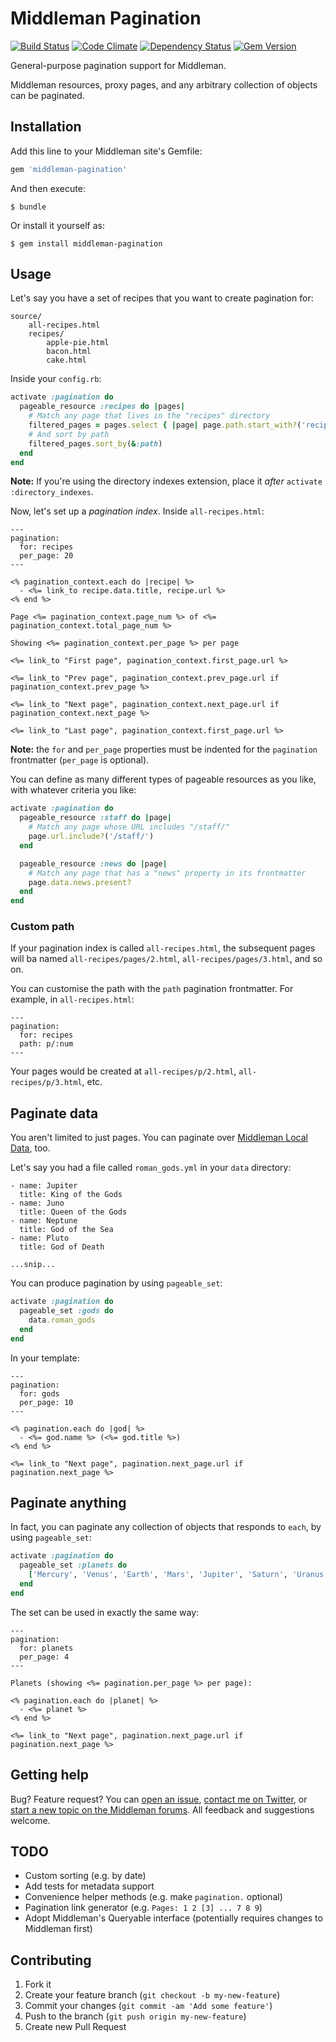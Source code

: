 # Middleman Pagination

[![Build Status](https://travis-ci.org/Aupajo/middleman-pagination.png?branch=master)](https://travis-ci.org/Aupajo/middleman-pagination)
[![Code Climate](https://codeclimate.com/github/Aupajo/middleman-pagination.png)](https://codeclimate.com/github/Aupajo/middleman-pagination)
[![Dependency Status](https://gemnasium.com/Aupajo/middleman-pagination.png)](https://gemnasium.com/Aupajo/middleman-pagination)
[![Gem Version](https://badge.fury.io/rb/middleman-pagination.png)](http://badge.fury.io/rb/middleman-pagination)

General-purpose pagination support for Middleman.

Middleman resources, proxy pages, and any arbitrary collection of objects can be paginated.

## Installation

Add this line to your Middleman site's Gemfile:

```ruby
gem 'middleman-pagination'
```

And then execute:

    $ bundle

Or install it yourself as:

    $ gem install middleman-pagination

## Usage

Let's say you have a set of recipes that you want to create pagination for:

    source/
        all-recipes.html
        recipes/
            apple-pie.html
            bacon.html
            cake.html

Inside your `config.rb`:

```ruby
activate :pagination do
  pageable_resource :recipes do |pages|
    # Match any page that lives in the "recipes" directory
    filtered_pages = pages.select { |page| page.path.start_with?('recipes/') }
    # And sort by path
    filtered_pages.sort_by(&:path)
  end
end
```

**Note:** If you're using the directory indexes extension, place it *after* `activate :directory_indexes`.

Now, let's set up a *pagination index*. Inside `all-recipes.html`:

```erb
---
pagination:
  for: recipes
  per_page: 20
---

<% pagination_context.each do |recipe| %>
  - <%= link_to recipe.data.title, recipe.url %>
<% end %>

Page <%= pagination_context.page_num %> of <%= pagination_context.total_page_num %>

Showing <%= pagination_context.per_page %> per page

<%= link_to "First page", pagination_context.first_page.url %>

<%= link_to "Prev page", pagination_context.prev_page.url if pagination_context.prev_page %>

<%= link_to "Next page", pagination_context.next_page.url if pagination_context.next_page %>

<%= link_to "Last page", pagination_context.first_page.url %>
```

**Note:** the `for` and `per_page` properties must be indented for the `pagination` frontmatter (`per_page` is optional).

You can define as many different types of pageable resources as you like, with whatever criteria you like:

```ruby
activate :pagination do
  pageable_resource :staff do |page|
    # Match any page whose URL includes "/staff/"
    page.url.include?('/staff/')
  end

  pageable_resource :news do |page|
    # Match any page that has a "news" property in its frontmatter
    page.data.news.present?
  end
end
```

### Custom path

If your pagination index is called `all-recipes.html`, the subsequent pages will ba named `all-recipes/pages/2.html`, `all-recipes/pages/3.html`, and so on.

You can customise the path with the `path` pagination frontmatter. For example, in `all-recipes.html`:

```
---
pagination:
  for: recipes
  path: p/:num
---
```

Your pages would be created at `all-recipes/p/2.html`, `all-recipes/p/3.html`, etc.

## Paginate data

You aren't limited to just pages. You can paginate over [Middleman Local Data](http://middlemanapp.com/advanced/local-data/), too.

Let's say you had a file called `roman_gods.yml` in your `data` directory:

```
- name: Jupiter
  title: King of the Gods
- name: Juno
  title: Queen of the Gods
- name: Neptune
  title: God of the Sea
- name: Pluto
  title: God of Death

...snip...
```

You can produce pagination by using `pageable_set`:


```ruby
activate :pagination do
  pageable_set :gods do
    data.roman_gods
  end
end
```

In your template:

```erb
---
pagination:
  for: gods
  per_page: 10
---

<% pagination.each do |god| %>
  - <%= god.name %> (<%= god.title %>)
<% end %>

<%= link_to "Next page", pagination.next_page.url if pagination.next_page %>
```

## Paginate anything

In fact, you can paginate any collection of objects that responds to `each`, by using `pageable_set`:

```ruby
activate :pagination do
  pageable_set :planets do
    ['Mercury', 'Venus', 'Earth', 'Mars', 'Jupiter', 'Saturn', 'Uranus', 'Neptune']
  end
end
```

The set can be used in exactly the same way:

```erb
---
pagination:
  for: planets
  per_page: 4
---

Planets (showing <%= pagination.per_page %> per page):

<% pagination.each do |planet| %>
  - <%= planet %>
<% end %>

<%= link_to "Next page", pagination.next_page.url if pagination.next_page %>
```

## Getting help

Bug? Feature request? You can [open an issue](https://github.com/Aupajo/middleman-pagination/issues), [contact me on Twitter](http://twitter.com/aupajo), or [start a new topic on the Middleman forums](http://forum.middlemanapp.com). All feedback and suggestions welcome.

## TODO

* Custom sorting (e.g. by date)
* Add tests for metadata support
* Convenience helper methods (e.g. make `pagination.` optional)
* Pagination link generator (e.g. `Pages: 1 2 [3] ... 7 8 9`)
* Adopt Middleman's Queryable interface (potentially requires changes to Middleman first)

## Contributing

1. Fork it
2. Create your feature branch (`git checkout -b my-new-feature`)
3. Commit your changes (`git commit -am 'Add some feature'`)
4. Push to the branch (`git push origin my-new-feature`)
5. Create new Pull Request
